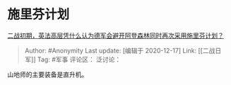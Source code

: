 # 施里芬计划
[二战初期，英法高层凭什么认为德军会避开阿登森林同时再次采用施里芬计划？](https://www.zhihu.com/question/413326813/answer/1409425332)

> Author: #Anonymity
> Last update: [编辑于 2020-12-17]
> Link: [[二战日军]]
> Tag: #军事
> 评论区：
> 泛讨论：

山地师的主要装备是直升机。
